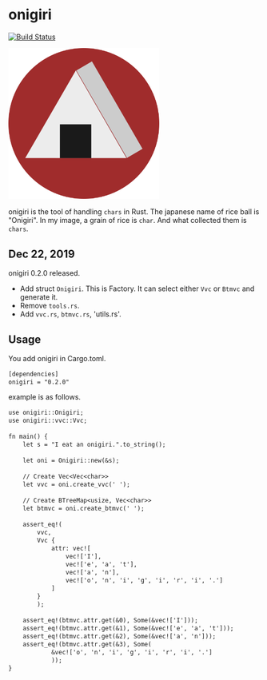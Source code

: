 # onigiri

[![Build Status](https://travis-ci.org/masahiko-ofgp/onigiri.svg?branch=master)](https://travis-ci.org/masahiko-ofgp/onigiri)

<img src="./imgs/onigiri2.png" width=60% alt="onigiri">

onigiri is the tool of handling `chars` in Rust.
The japanese name of rice ball is "Onigiri". 
In my image, a grain of rice is `char`. 
And what collected them is `chars`. 

## Dec 22, 2019

onigiri 0.2.0 released.

- Add struct `Onigiri`. This is Factory. It can select either `Vvc` or
 `Btmvc` and generate it.
- Remove `tools.rs`.
- Add `vvc.rs`, `btmvc.rs`, 'utils.rs'.

## Usage

You add onigiri in Cargo.toml.

```
[dependencies]
onigiri = "0.2.0"
```
example is as follows.

```
use onigiri::Onigiri;
use onigiri::vvc::Vvc;

fn main() {
    let s = "I eat an onigiri.".to_string();

    let oni = Onigiri::new(&s);

    // Create Vec<Vec<char>>
    let vvc = oni.create_vvc(' ');

    // Create BTreeMap<usize, Vec<char>>
    let btmvc = oni.create_btmvc(' ');

    assert_eq!(
        vvc,
        Vvc {
            attr: vec![
                vec!['I'],
                vec!['e', 'a', 't'],
                vec!['a', 'n'],
                vec!['o', 'n', 'i', 'g', 'i', 'r', 'i', '.']
            ]
        }
        );

    assert_eq!(btmvc.attr.get(&0), Some(&vec!['I']));
    assert_eq!(btmvc.attr.get(&1), Some(&vec!['e', 'a', 't']));
    assert_eq!(btmvc.attr.get(&2), Some(&vec!['a', 'n']));
    assert_eq!(btmvc.attr.get(&3), Some(
            &vec!['o', 'n', 'i', 'g', 'i', 'r', 'i', '.']
            ));
}
```
